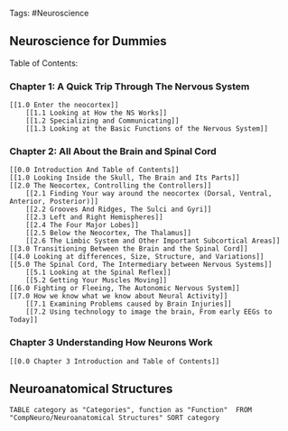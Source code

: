 Tags: #Neuroscience 

## Neuroscience for Dummies

Table of Contents:
### Chapter 1: A Quick Trip Through The Nervous System
	[[1.0 Enter the neocortex]]
		[[1.1 Looking at How the NS Works]]
		[[1.2 Specializing and Communicating]]
		[[1.3 Looking at the Basic Functions of the Nervous System]]

### Chapter 2: All About the Brain and Spinal Cord
	[[0.0 Introduction And Table of Contents]]
	[[1.0 Looking Inside the Skull, The Brain and Its Parts]]
	[[2.0 The Neocortex, Controlling the Controllers]]
		[[2.1 Finding Your way around the neocortex (Dorsal, Ventral, Anterior, Posterior)]]
		[[2.2 Grooves And Ridges, The Sulci and Gyri]]
		[[2.3 Left and Right Hemispheres]]
		[[2.4 The Four Major Lobes]]
		[[2.5 Below the Neocortex, The Thalamus]]
		[[2.6 The Limbic System and Other Important Subcortical Areas]]
	[[3.0 Transitioning Between the Brain and the Spinal Cord]]
	[[4.0 Looking at differences, Size, Structure, and Variations]]
	[[5.0 The Spinal Cord, The Intermediary between Nervous Systems]]
		[[5.1 Looking at the Spinal Reflex]]
		[[5.2 Getting Your Muscles Moving]]
	[[6.0 Fighting or Fleeing, The Autonomic Nervous System]]
	[[7.0 How we know what we know about Neural Activity]]
		[[7.1 Examining Problems caused by Brain Injuries]]
		[[7.2 Using technology to image the brain, From early EEGs to Today]]

### Chapter 3 Understanding How Neurons Work
	[[0.0 Chapter 3 Introduction and Table of Contents]]
	


## Neuroanatomical Structures

```dataview
TABLE category as "Categories", function as "Function"  FROM "CompNeuro/Neuroanatomical Structures" SORT category
```
